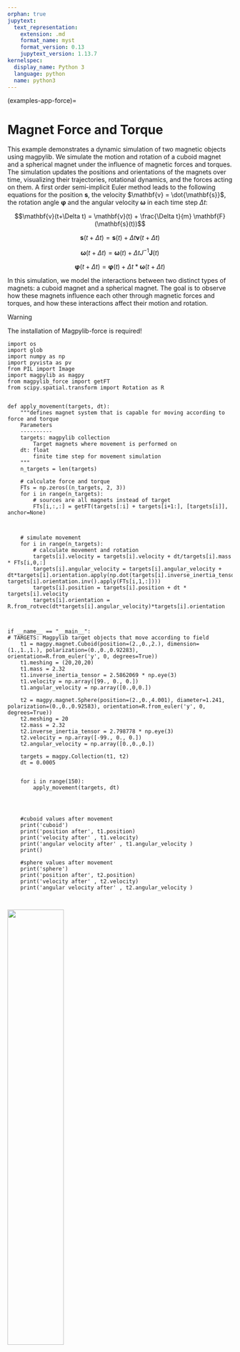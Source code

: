 ```yaml
---
orphan: true
jupytext:
  text_representation:
    extension: .md
    format_name: myst
    format_version: 0.13
    jupytext_version: 1.13.7
kernelspec:
  display_name: Python 3
  language: python
  name: python3
---
```


(examples-app-force)=

# Magnet Force and Torque

This example demonstrates a dynamic simulation of two magnetic objects using magpylib. We simulate the motion and rotation of a cuboid magnet and a spherical magnet under the influence of magnetic forces and torques. The simulation updates the positions and orientations of the magnets over time, visualizing their trajectories, rotational dynamics, and the forces acting on them. A first order semi-implicit Euler method leads to the following equations for the position $\mathbf{s}$, the velocity $\mathbf{v} = \dot{\mathbf{s}}$, the rotation angle $\mathbf{\varphi}$ and the angular velocity $\mathbf{\omega}$ in each time step $\Delta t$:

$$\mathbf{v}(t+\Delta t) = \mathbf{v}(t) + \frac{\Delta t}{m} \mathbf{F}(\mathbf{s}(t))$$

$$\mathbf{s}(t+\Delta t) = \mathbf{s}(t) + \Delta t  \mathbf{v} (t + \Delta t)$$

$$\mathbf{\omega} (t + \Delta t) = \mathbf{ω}(t) + \Delta t J^{-1} \mathbf{J}(t)$$

$$\mathbf{\varphi} (t + \Delta t) = \mathbf{\varphi}(t) + \Delta t * \mathbf{\omega} (t + \Delta t) $$




In this simulation, we model the interactions between two distinct types of magnets: a cuboid magnet and a spherical magnet. The goal is to observe how these magnets influence each other through magnetic forces and torques, and how these interactions affect their motion and rotation.

   >[!WARNING]
   >
   >The installation of Magpylib-force is required!


```{code-cell} ipython3
import os
import glob
import numpy as np
import pyvista as pv
from PIL import Image
import magpylib as magpy
from magpylib_force import getFT
from scipy.spatial.transform import Rotation as R


def apply_movement(targets, dt):
    """defines magnet system that is capable for moving according to force and torque
    Parameters
    ----------
    targets: magpylib collection
        Target magnets where movement is performed on
    dt: float
        finite time step for movement simulation
    """
    n_targets = len(targets)

    # calculate force and torque
    FTs = np.zeros((n_targets, 2, 3))
    for i in range(n_targets):
        # sources are all magnets instead of target
        FTs[i,:,:] = getFT(targets[:i] + targets[i+1:], [targets[i]], anchor=None)
    


    # simulate movement
    for i in range(n_targets):
        # calculate movement and rotation
        targets[i].velocity = targets[i].velocity + dt/targets[i].mass * FTs[i,0,:]
        targets[i].angular_velocity = targets[i].angular_velocity + dt*targets[i].orientation.apply(np.dot(targets[i].inverse_inertia_tensor, targets[i].orientation.inv().apply(FTs[i,1,:])))
        targets[i].position = targets[i].position + dt * targets[i].velocity
        targets[i].orientation = R.from_rotvec(dt*targets[i].angular_velocity)*targets[i].orientation



if __name__ == "__main__":
# TARGETS: Magpylib target objects that move according to field
    t1 = magpy.magnet.Cuboid(position=(2.,0.,2.), dimension=(1.,1.,1.), polarization=(0.,0.,0.92283), orientation=R.from_euler('y', 0, degrees=True))
    t1.meshing = (20,20,20)
    t1.mass = 2.32
    t1.inverse_inertia_tensor = 2.5862069 * np.eye(3)
    t1.velocity = np.array([99., 0., 0.])
    t1.angular_velocity = np.array([0.,0,0.])

    t2 = magpy.magnet.Sphere(position=(2.,0.,4.001), diameter=1.241, polarization=(0.,0.,0.92583), orientation=R.from_euler('y', 0, degrees=True))
    t2.meshing = 20
    t2.mass = 2.32
    t2.inverse_inertia_tensor = 2.798778 * np.eye(3)
    t2.velocity = np.array([-99., 0., 0.])
    t2.angular_velocity = np.array([0.,0.,0.])

    targets = magpy.Collection(t1, t2)
    dt = 0.0005

    
    for i in range(150):
        apply_movement(targets, dt)
        


    
    #cuboid values after movement
    print('cuboid')
    print('position after', t1.position)
    print('velocity after' , t1.velocity)
    print('angular velocity after' , t1.angular_velocity )
    print()

    #sphere values after movement
    print('sphere')
    print('position after', t2.position)
    print('velocity after' , t2.velocity)
    print('angular velocity after' , t2.angular_velocity )



```
<img src="../../../_static/videos/example_force_gif_bigMagnets.gif" width=50% align="center">

## Features

- calculation of the force and torques between magnet objects
- update of magnets velocities, angular velocities and positions

## Explenation 

The functions `inverse_interia_tensor_cuboid_solid` and `inverse_interia_tensor_sphere_solid` calculate the inverse interia for cuboids und spheres. The important parameters to calculate are the mass of the object and the dimension or rather the diameter. 

`apply_movement` function updates the positions of the magnets based on the calculated force and torques. 


Until now, there were only the definitions. With the if statement `if __name__ == __"main"__:` the functional code starts by running the simulation loop.

First of all the **position**, the **dimension**, the **polarization** and the **orientation** have to be defined. Also the **meshing**, the **mass**, the **velocity** and the **angular_velocity** you can define on your own. The **inverse_interia_tensor** has to be defined by call up the previously created function (difference between sphere and cuboid!). This steps have to be repeated as often as you want magnets. 

Now there is only the for loop left. The number in the pracets is the amount of repetitions you want to have values of. 
In the for loop the function `apply_movement` is callen up. The position will be updated as often as the number specified in the parentheses. Note that this is index numbering and starts at 0.



## Visualization

Keep in mind, that if you want to visualize it like the animation above, you need some extra code lines.

There is an [Example Animations - Custom export Pyvista](https://magpylib.readthedocs.io/en/latest/_pages/user_guide/examples/examples_vis_animations.html#custom-export-pyvista), where you can read up the functionality of visualizing code with Pyvista.

But if you only want to let this example run, without any background information, you can copy the underneath code in the same file, which you have created for the values.

```python

os.makedirs('tmp', exist_ok=True)


def display(targets):

    n_targets = len(targets)
    

    p = magpy.show(targets, backend='pyvista', return_fig=True,style_legend_show=False)

    for i in range(n_targets):
        # sources are all magnets instead of target
        FTs = getFT(targets[:i] + targets[i+1:], [targets[i]], anchor=None)


        force_torque_mag = np.linalg.norm(FTs, axis=-1)
        velocities_mag = np.linalg.norm(targets[i].velocity)
        angular_velocity_mag = np.linalg.norm(targets[i].angular_velocity)

        p.add_arrows(cent=targets[i].position, direction=FTs[0,:], mag=1/force_torque_mag[0], color='g')
        p.add_arrows(cent=targets[i].position, direction=targets[i].velocity, mag=1/velocities_mag, color='b')
        p.add_arrows(cent=targets[i].position, direction=FTs[1,:], mag=1/force_torque_mag[1], color='r')
        p.add_arrows(cent=targets[i].position, direction=targets[i].angular_velocity, mag=1/angular_velocity_mag, color='m')

        p.camera.position = (0., -15., 0.)
        p.camera.focal_point = (2.,0.,3.)
    return p



# #creation of the gif
def make_gif(filename, duration=25, loop=0):
    frames = [Image.open(image) for image in glob.glob(f"tmp/*.png")]
    frames[0].save(
        f"{filename}.gif",
        format="GIF",
        append_images=frames[1:],
        save_all=True,
        duration=duration,
        loop=loop,
        disposal=2, # remove previous image that becomes visible through transparency
    )

make_gif("test", duration=50)

```

> Also the for loop, has to be extended: 
```python
    for i in range(255):
        apply_movement(targets, dt)
        p = display(targets)
        p.off_screen = True
        p.screenshot('tmp/{:04d}.png'.format(i))
        p.show()
        
        p.close()

```


For your understanding, the first line has to be pasted to the beginning of the document right after the imports. It makes sure, if the appropriate folder is existing. Otherwise the folder will be created. The other code can be pasted after the code block from above. Only the for loop in the end has to be adjusted with the last for loop from the programm above.


